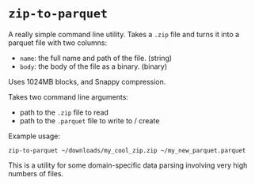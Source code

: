 # `zip-to-parquet`

A really simple command line utility. Takes a `.zip` file and turns it into a parquet file with two columns:

- `name`: the full name and path of the file. (string)
- `body`: the body of the file as a binary. (binary)

Uses 1024MB blocks, and Snappy compression.

Takes two command line arguments:

- path to the `.zip` file to read
- path to the `.parquet` file to write to / create

Example usage:

```
zip-to-parquet ~/downloads/my_cool_zip.zip ~/my_new_parquet.parquet
```

This is a utility for some domain-specific data parsing involving very high numbers of files.
